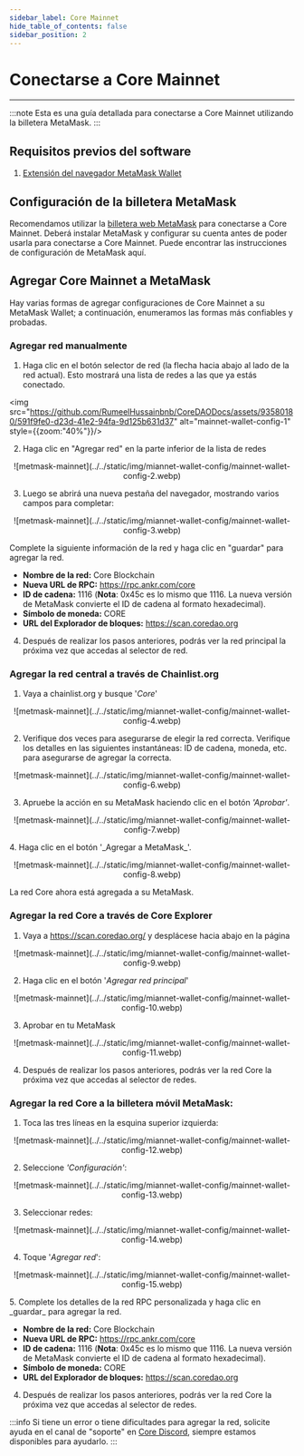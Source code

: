 ```yaml
---
sidebar_label: Core Mainnet
hide_table_of_contents: false
sidebar_position: 2
---
```


# Conectarse a Core Mainnet

---

:::note
Esta es una guía detallada para conectarse a Core Mainnet utilizando la billetera MetaMask.
:::

## Requisitos previos del software

1. [Extensión del navegador MetaMask Wallet](https://metamask.io/)

## Configuración de la billetera MetaMask

Recomendamos utilizar la [billetera web MetaMask](https://metamask.io/) para conectarse a Core Mainnet. Deberá instalar MetaMask y configurar su cuenta antes de poder usarla para conectarse a Core Mainnet. Puede encontrar las instrucciones de configuración de MetaMask aquí.

## Agregar Core Mainnet a MetaMask

Hay varias formas de agregar configuraciones de Core Mainnet a su MetaMask Wallet; a continuación, enumeramos las formas más confiables y probadas.

### Agregar red manualmente

1. Haga clic en el botón selector de red (la flecha hacia abajo al lado de la red actual). Esto mostrará una lista de redes a las que ya estás conectado.

<img src="https://github.com/RumeelHussainbnb/CoreDAODocs/assets/93580180/591f9fe0-d23d-41e2-94fa-9d125b631d37" alt="mainnet-wallet-config-1" style={{zoom:"40%"}}/>

2. Haga clic en "Agregar red" en la parte inferior de la lista de redes

<p align="center" style={{zoom:"40%"}}>
![metmask-mainnet](../../static/img/miannet-wallet-config/mainnet-wallet-config-2.webp)
</p>

3. Luego se abrirá una nueva pestaña del navegador, mostrando varios campos para completar:

<p align="center" style={{zoom:"40%"}}>
![metmask-mainnet](../../static/img/miannet-wallet-config/mainnet-wallet-config-3.webp)
</p>

Complete la siguiente información de la red y haga clic en "guardar" para agregar la red.

- **Nombre de la red:** Core Blockchain
- **Nueva URL de RPC:** https://rpc.ankr.com/core
- **ID de cadena:** 1116 (**Nota**: 0x45c es lo mismo que 1116. La nueva versión de MetaMask convierte el ID de cadena al formato hexadecimal).
- **Símbolo de moneda:** CORE
- **URL del Explorador de bloques:** https://scan.coredao.org

4. Después de realizar los pasos anteriores, podrás ver la red principal la próxima vez que accedas al selector de red.

### Agregar la red central a través de Chainlist.org

1. Vaya a chainlist.org y busque '_Core_'

<p align="center" style={{zoom:"40%"}}>
![metmask-mainnet](../../static/img/miannet-wallet-config/mainnet-wallet-config-4.webp)
</p>

2. Verifique dos veces para asegurarse de elegir la red correcta. Verifique los detalles en las siguientes instantáneas: ID de cadena, moneda, etc. para asegurarse de agregar la correcta.

<p align="center" style={{zoom:"40%"}}>
![metmask-mainnet](../../static/img/miannet-wallet-config/mainnet-wallet-config-6.webp)
</p>

3. Apruebe la acción en su MetaMask haciendo clic en el botón _'Aprobar'_.

<p align="center" style={{zoom:"40%"}}>
![metmask-mainnet](../../static/img/miannet-wallet-config/mainnet-wallet-config-7.webp)
</p>
4. Haga clic en el botón '_Agregar a MetaMask_'.

<p align="center" style={{zoom:"40%"}}>
![metmask-mainnet](../../static/img/miannet-wallet-config/mainnet-wallet-config-8.webp)
</p>

La red Core ahora está agregada a su MetaMask.

### Agregar la red Core a través de Core Explorer

1. Vaya a https://scan.coredao.org/ y desplácese hacia abajo en la página

<p align="center" style={{zoom:"40%"}}>
![metmask-mainnet](../../static/img/miannet-wallet-config/mainnet-wallet-config-9.webp)
</p>

2. Haga clic en el botón '_Agregar red principal_'

<p align="center" style={{zoom:"40%"}}>
![metmask-mainnet](../../static/img/miannet-wallet-config/mainnet-wallet-config-10.webp)
</p>

3. Aprobar en tu MetaMask

<p align="center" style={{zoom:"40%"}}>
![metmask-mainnet](../../static/img/miannet-wallet-config/mainnet-wallet-config-11.webp)
</p>

4. Después de realizar los pasos anteriores, podrás ver la red Core la próxima vez que accedas al selector de redes.

### Agregar la red Core a la billetera móvil MetaMask:

1. Toca las tres líneas en la esquina superior izquierda:

<p align="center" style={{zoom:"40%"}}>
![metmask-mainnet](../../static/img/miannet-wallet-config/mainnet-wallet-config-12.webp)
</p>

2. Seleccione _'Configuración'_:

<p align="center" style={{zoom:"40%"}}>
![metmask-mainnet](../../static/img/miannet-wallet-config/mainnet-wallet-config-13.webp)
</p>

3. Seleccionar redes:

<p align="center" style={{zoom:"40%"}}>
![metmask-mainnet](../../static/img/miannet-wallet-config/mainnet-wallet-config-14.webp)
</p>

4. Toque '_Agregar red_':

<p align="center" style={{zoom:"40%"}}>
![metmask-mainnet](../../static/img/miannet-wallet-config/mainnet-wallet-config-15.webp)
</p>
5. Complete los detalles de la red RPC personalizada y haga clic en _guardar_ para agregar la red.

- **Nombre de la red:** Core Blockchain
- **Nueva URL de RPC:** https://rpc.ankr.com/core
- **ID de cadena:** 1116 (**Nota**: 0x45c es lo mismo que 1116. La nueva versión de MetaMask convierte el ID de cadena al formato hexadecimal).
- **Símbolo de moneda:** CORE
- **URL del Explorador de bloques:** https://scan.coredao.org

4. Después de realizar los pasos anteriores, podrás ver la red Core la próxima vez que accedas al selector de redes.

:::info
Si tiene un error o tiene dificultades para agregar la red, solicite ayuda en el canal de "soporte" en [Core Discord](https://discord.gg/coredao), siempre estamos disponibles para ayudarlo.
:::
